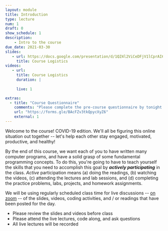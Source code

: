 ```yaml
---
layout: module
title: Introduction
type: lecture
num: 1
draft: 0
show_schedule: 1
description:
    - Intro to the course
due_date: 2021-03-30
slides:
   - url: https://docs.google.com/presentation/d/1QZ4l2ViCeDFjV1lCprAI6AMizmYASGQ2z3YjdKuHIp8/edit?usp=sharing
     title: Course Logistics
videos:
   - url: 
     title: Course Logistics
     duration: |
       
     live: 1

extras:
  - title: "Course Questionnaire"
    comments: "Please complete the pre-course questionnaire by tonight (3/30)!"
    url: "https://forms.gle/BAcFZv3tkQpycXyZ6"
    external: 1
---
```


Welcome to the course! COVID-19 edition. We'll all be figuring this online situation out together -- let's help each other stay engaged, motivated, productive, and healthy! 

By the end of this course, we want each of you to have written many computer programs, and have a solid grasp of some fundamental programming concepts. To do this, you're going to have to teach yourself the skills that you need to accomplish this goal by ***actively participating*** in the class. *Active* participation means (a) doing the readings, (b) watching the videos, (c) attending the lectures and lab sessions, and (d) completing the practice problems, labs, projects, and homework assignments.

We will be using regularly scheduled class time for live discussions -- [on zoom](../resources/zoom) -- of the slides, videos, coding activities, and / or readings that have been posted for the day. 
* Please review the slides and videos before class
* Please attend the live lectures, code along, and ask questions
* All live lectures will be recorded

